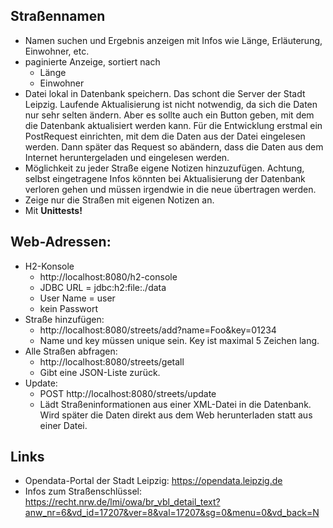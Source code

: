 ## Straßennamen

- Namen suchen und Ergebnis anzeigen mit Infos wie Länge, Erläuterung, Einwohner, etc.
- paginierte Anzeige, sortiert nach
    - Länge
    - Einwohner
- Datei lokal in Datenbank speichern. Das schont die Server der Stadt Leipzig. Laufende
  Aktualisierung ist nicht notwendig, da sich die Daten nur sehr selten ändern. Aber es sollte
  auch ein Button geben, mit dem die Datenbank aktualisiert werden kann. Für die Entwicklung 
  erstmal ein PostRequest einrichten, mit dem die Daten aus der Datei eingelesen werden. Dann
  später das Request so abändern, dass die Daten aus dem Internet heruntergeladen und
  eingelesen werden.
- Möglichkeit zu jeder Straße eigene Notizen hinzuzufügen. Achtung, selbst eingetragene Infos könnten bei 
  Aktualisierung der Datenbank verloren gehen und müssen irgendwie in die neue übertragen werden.
- Zeige nur die Straßen mit eigenen Notizen an.
- Mit **Unittests!**


## Web-Adressen:

- H2-Konsole
  - http://localhost:8080/h2-console
  - JDBC URL = jdbc:h2:file:./data
  - User Name = user
  - kein Passwort
- Straße hinzufügen:
  - http://localhost:8080/streets/add?name=Foo&key=01234
  - Name und key müssen unique sein. Key ist maximal 5 Zeichen lang.
- Alle Straßen abfragen:
  - http://localhost:8080/streets/getall
  - Gibt eine JSON-Liste zurück.
- Update:
  - POST http://localhost:8080/streets/update
  - Lädt Straßeninformationen aus einer XML-Datei in die Datenbank.
    Wird später die Daten direkt aus dem Web herunterladen statt aus einer Datei.
  
## Links
- Opendata-Portal der Stadt Leipzig: https://opendata.leipzig.de
- Infos zum Straßenschlüssel: https://recht.nrw.de/lmi/owa/br_vbl_detail_text?anw_nr=6&vd_id=17207&ver=8&val=17207&sg=0&menu=0&vd_back=N
